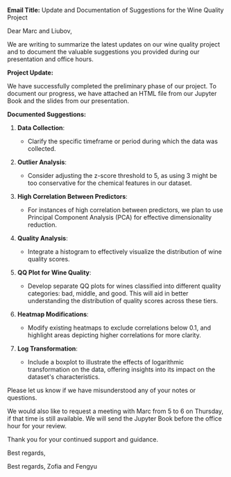 
**Email Title:** Update and Documentation of Suggestions for the Wine Quality Project

Dear Marc and Liubov,

We are writing to summarize the latest updates on our wine quality project and to document the valuable suggestions you provided during our presentation and office hours.

**Project Update:**

We have successfully completed the preliminary phase of our project. To document our progress, we have attached an HTML file from our Jupyter Book and the slides from our presentation.

**Documented Suggestions:**

1. **Data Collection**:
   - Clarify the specific timeframe or period during which the data was collected.

2. **Outlier Analysis**:
   - Consider adjusting the z-score threshold to 5, as using 3 might be too conservative for the chemical features in our dataset.

3. **High Correlation Between Predictors**:
   - For instances of high correlation between predictors, we plan to use Principal Component Analysis (PCA) for effective dimensionality reduction.

4. **Quality Analysis**:
   - Integrate a histogram to effectively visualize the distribution of wine quality scores.

5. **QQ Plot for Wine Quality**:
   - Develop separate QQ plots for wines classified into different quality categories: bad, middle, and good. This will aid in better understanding the distribution of quality scores across these tiers.

6. **Heatmap Modifications**:
   - Modify existing heatmaps to exclude correlations below 0.1, and highlight areas depicting higher correlations for more clarity.

7. **Log Transformation**:
   - Include a boxplot to illustrate the effects of logarithmic transformation on the data, offering insights into its impact on the dataset's characteristics.

Please let us know if we have misunderstood any of your notes or questions.

We would also like to request a meeting with Marc from 5 to 6 on Thursday, if that time is still available. We will send the Jupyter Book before the office hour for your review.

Thank you for your continued support and guidance.

Best regards,

Best regards,
Zofia and Fengyu